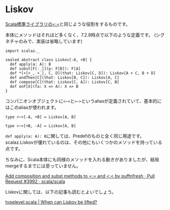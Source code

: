 # Liskov

[Scala標準ライブラリの`<:<`](https://github.com/scala/scala/blob/v2.12.0/src/library/scala/Predef.scala#L480-L500)と同じような役割をするものです。

本体にメソッドはそれほど多くなく、7.2.8時点で以下のような定義です。
(シグネチャのみで、実装は省略しています)

```tut:invisible
import scalaz._
```

```tut:silent
sealed abstract class Liskov[-A, +B] {
  def apply(a: A): B
  def subst[F[-_]](p: F[B]): F[A]
  def *[+[+_, +_], C, D](that: Liskov[C, D]): Liskov[A + C, B + D]
  def andThen[C](that: Liskov[B, C]): Liskov[A, C]
  def compose[C](that: Liskov[C, A]): Liskov[C, B]
  def onF[X](fa: X => A): X => B
}
```

コンパニオンオブジェクトに`<~<`と`>~>`というaliasが定義されていて、基本的にはこのaliasが使われます。


```tut:silent
type <~<[-A, +B] = Liskov[A, B]

type >~>[+B, -A] = Liskov[A, B]
```

`def apply(a: A): B`に関しては、Predefのものと全く同じ用途です。scalaz.Liskovが優れているのは、その他にもいくつかのメソッドを持っている点です。

ちなみに、Scala本体にも同様のメソッドを入れる動きがありましたが、結局mergeするまでには至っていません。

[Add composition and subst methods to =:= and &lt;:&lt; by puffnfresh · Pull Request #3992 · scala/scala](https://github.com/scala/scala/pull/3992)

Liskovに関しては、以下の記事も読むとよいでしょう。

[typelevel.scala | When can Liskov be lifted?](http://typelevel.org/blog/2014/03/09/liskov_lifting.html)
